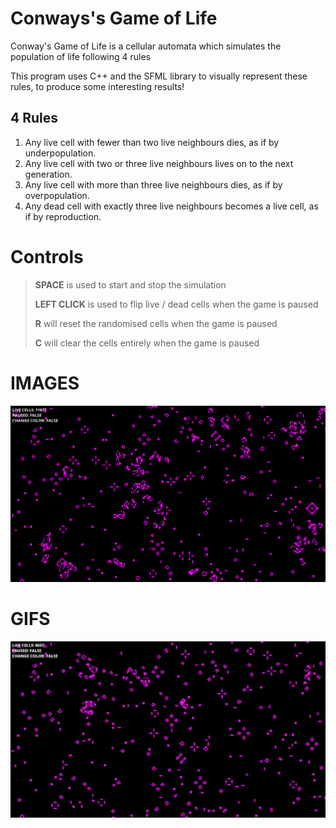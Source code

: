 # Conways's Game of Life
Conway's Game of Life is a cellular automata which simulates the population of life following 4 rules

This program uses C++ and the SFML library to visually represent these rules, to produce some interesting results!


## 4 Rules
1.  Any live cell with fewer than two live neighbours dies, as if by underpopulation.
2.  Any live cell with two or three live neighbours lives on to the next generation.
3.  Any live cell with more than three live neighbours dies, as if by overpopulation.
4.  Any dead cell with exactly three live neighbours becomes a live cell, as if by reproduction.

# Controls

> **SPACE** is used to start and stop the simulation
>
> **LEFT CLICK** is used to flip live / dead cells when the game is paused
>
> **R** will reset the randomised cells when the game is paused
> 
> **C** will clear the cells entirely when the game is paused

# IMAGES

![STILL IMAGE](img/GOLImage.png)

# GIFS
![GIF](img/gifs/GOLGIF_.gif)
